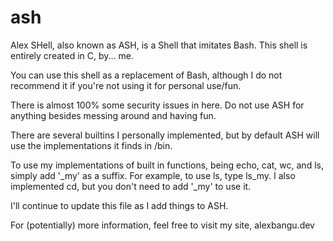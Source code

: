 # ash
Alex SHell, also known as ASH, is a Shell that imitates Bash. This shell is entirely created in C, by... me.

You can use this shell as a replacement of Bash, although I do not recommend it if you're not using it for personal use/fun. 

There is almost 100% some security issues in here. Do not use ASH for anything besides messing around and having fun.

There are several builtins I personally implemented, but by default ASH will use the implementations it finds in /bin.

To use my implementations of built in functions, being echo, cat, wc, and ls, simply add '\_my' as a suffix. For example, to use ls, type ls\_my. I also implemented cd, but you don't need to add '\_my' to use it.

I'll continue to update this file as I add things to ASH.

For (potentially) more information, feel free to visit my site, alexbangu.dev 
